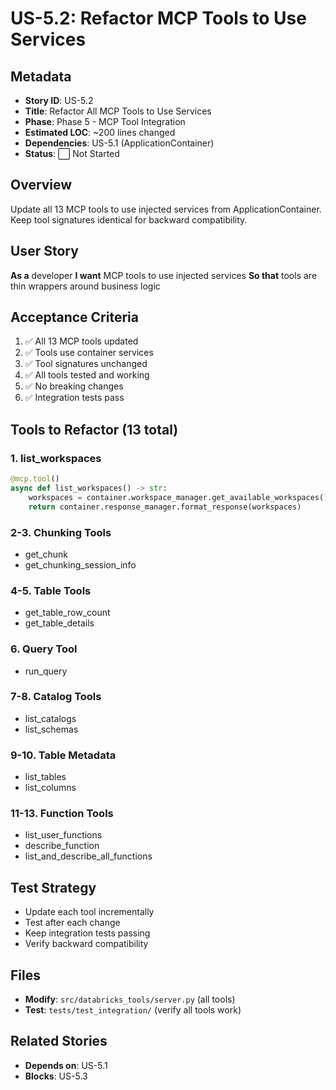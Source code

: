 # US-5.2: Refactor MCP Tools to Use Services

## Metadata
- **Story ID**: US-5.2
- **Title**: Refactor All MCP Tools to Use Services
- **Phase**: Phase 5 - MCP Tool Integration
- **Estimated LOC**: ~200 lines changed
- **Dependencies**: US-5.1 (ApplicationContainer)
- **Status**: ⬜ Not Started

## Overview
Update all 13 MCP tools to use injected services from ApplicationContainer. Keep tool signatures identical for backward compatibility.

## User Story
**As a** developer
**I want** MCP tools to use injected services
**So that** tools are thin wrappers around business logic

## Acceptance Criteria
1. ✅ All 13 MCP tools updated
2. ✅ Tools use container services
3. ✅ Tool signatures unchanged
4. ✅ All tools tested and working
5. ✅ No breaking changes
6. ✅ Integration tests pass

## Tools to Refactor (13 total)

### 1. list_workspaces
```python
@mcp.tool()
async def list_workspaces() -> str:
    workspaces = container.workspace_manager.get_available_workspaces()
    return container.response_manager.format_response(workspaces)
```

### 2-3. Chunking Tools
- get_chunk
- get_chunking_session_info

### 4-5. Table Tools
- get_table_row_count
- get_table_details

### 6. Query Tool
- run_query

### 7-8. Catalog Tools
- list_catalogs
- list_schemas

### 9-10. Table Metadata
- list_tables
- list_columns

### 11-13. Function Tools
- list_user_functions
- describe_function
- list_and_describe_all_functions

## Test Strategy
- Update each tool incrementally
- Test after each change
- Keep integration tests passing
- Verify backward compatibility

## Files
- **Modify**: `src/databricks_tools/server.py` (all tools)
- **Test**: `tests/test_integration/` (verify all tools work)

## Related Stories
- **Depends on**: US-5.1
- **Blocks**: US-5.3
